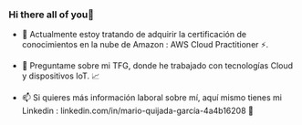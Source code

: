 ### Hi there all of you👋

- 🌱 Actualmente estoy tratando de adquirir la certificación de conocimientos en la nube de Amazon : AWS Cloud Practitioner ⚡.

- 💬 Preguntame sobre mi TFG, donde he trabajado con tecnologías Cloud y dispositivos IoT. 📈

- 📫 Si quieres más información laboral sobre mí, aquí mismo tienes mi Linkedin : linkedin.com/in/mario-quijada-garcía-4a4b16208 🔗


<!--
**mquijadaga/mquijadaga** is a ✨ _special_ ✨ repository because its `README.md` (this file) appears on your GitHub profile.

Here are some ideas to get you started:

- 🔭 I’m currently working on ...
- 🌱 I’m currently learning ...
- 👯 I’m looking to collaborate on ...
- 🤔 I’m looking for help with ...
- 💬 Ask me about ...
- 📫 How to reach me: ...
- 😄 Pronouns: ...
- ⚡ Fun fact: ...
-->

